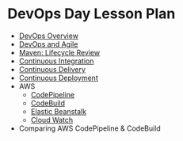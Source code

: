 # DevOps Day Lesson Plan
 - [DevOps Overview](https://github.com/LiquidPlummer/DevOpsDayLessonPlan/blob/main/devops-overview.md)
 - [DevOps and Agile](https://github.com/LiquidPlummer/DevOpsDayLessonPlan/blob/main/devops-and-agile.md)
 - [Maven: Lifecycle Review](https://github.com/LiquidPlummer/DevOpsDayLessonPlan/blob/main/maven-lifecycle-review.md)
 - [Continuous Integration](https://github.com/LiquidPlummer/DevOpsDayLessonPlan/blob/main/continuous-integration.md)
 - [Continuous Delivery](https://github.com/LiquidPlummer/DevOpsDayLessonPlan/blob/main/continuous-delivery-deployment.md)
 - [Continuous Deployment](https://github.com/LiquidPlummer/DevOpsDayLessonPlan/blob/main/continuous-delivery-deployment.md)
 - AWS
   - [CodePipeline](https://docs.aws.amazon.com/codepipeline/latest/userguide/welcome.html)
   - [CodeBuild](https://docs.aws.amazon.com/codebuild/latest/userguide/welcome.html)
   - [Elastic Beanstalk](https://docs.aws.amazon.com/elasticbeanstalk/latest/dg/GettingStarted.html)
   - [Cloud Watch](https://docs.aws.amazon.com/AmazonCloudWatch/latest/monitoring/WhatIsCloudWatch.html)
 - Comparing AWS CodePipeline & CodeBuild
